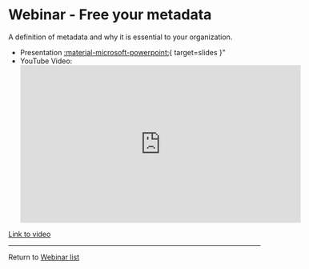 <!-- SPDX-License-Identifier: CC-BY-4.0 -->
<!-- Copyright Contributors to the ODPi Egeria project 2020. -->

# Webinar - Free your metadata

A definition of metadata and why it is essential to your organization.
* Presentation [:material-microsoft-powerpoint:](./Free%20Metadata_v5.pptx){ target=slides }"
* YouTube Video:
    <div class="video-wrapper">
      <iframe width="560" height="315" src="https://www.youtube.com/embed/FPhsnq3xEmo" title="YouTube video player" frameborder="0" allow="accelerometer; autoplay; clipboard-write; encrypted-media; gyroscope; picture-in-picture" allowfullscreen></iframe>
    </div>

[Link to video](https://www.youtube.com/watch?v=FPhsnq3xEmo&t=8s)

----
Return to [Webinar list](..)